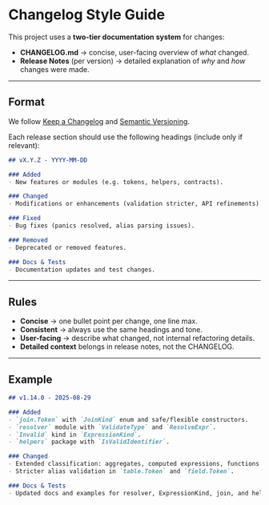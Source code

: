 # Changelog Style Guide

This project uses a **two-tier documentation system** for changes:

- **CHANGELOG.md** → concise, user-facing overview of *what* changed.
- **Release Notes** (per version) → detailed explanation of *why* and *how* changes were made.

---

## Format

We follow [Keep a Changelog](https://keepachangelog.com/) and [Semantic Versioning](https://semver.org/).

Each release section should use the following headings (include only if relevant):

```markdown
## vX.Y.Z - YYYY-MM-DD

### Added
- New features or modules (e.g. tokens, helpers, contracts).

### Changed
- Modifications or enhancements (validation stricter, API refinements).

### Fixed
- Bug fixes (panics resolved, alias parsing issues).

### Removed
- Deprecated or removed features.

### Docs & Tests
- Documentation updates and test changes.
```

---

## Rules

- **Concise** → one bullet point per change, one line max.
- **Consistent** → always use the same headings and tone.
- **User-facing** → describe what changed, not internal refactoring details.
- **Detailed context** belongs in release notes, not the CHANGELOG.

---

## Example

```markdown
## v1.14.0 - 2025-08-29

### Added
- `join.Token` with `JoinKind` enum and safe/flexible constructors.
- `resolver` module with `ValidateType` and `ResolveExpr`.
- `Invalid` kind in `ExpressionKind`.
- `helpers` package with `IsValidIdentifier`.

### Changed
- Extended classification: aggregates, computed expressions, functions.
- Stricter alias validation in `table.Token` and `field.Token`.

### Docs & Tests
- Updated docs and examples for resolver, ExpressionKind, join, and helpers.
```
